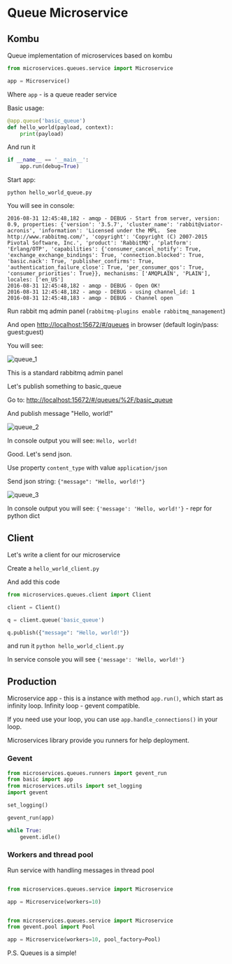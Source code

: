 # Queue Microservice

## Kombu

Queue implementation of microservices based on kombu

```python
from microservices.queues.service import Microservice

app = Microservice()
```

Where `app` - is a queue reader service

Basic usage:
```python
@app.queue('basic_queue')
def hello_world(payload, context):
    print(payload)
```

And run it

```python
if __name__ == '__main__':
    app.run(debug=True)
```

Start app:

```
python hello_world_queue.py
```

You will see in console:

```
2016-08-31 12:45:48,182 - amqp - DEBUG - Start from server, version: 0.9, properties: {'version': '3.5.7', 'cluster_name': 'rabbit@viator-acronis', 'information': 'Licensed under the MPL.  See http://www.rabbitmq.com/', 'copyright': 'Copyright (C) 2007-2015 Pivotal Software, Inc.', 'product': 'RabbitMQ', 'platform': 'Erlang/OTP', 'capabilities': {'consumer_cancel_notify': True, 'exchange_exchange_bindings': True, 'connection.blocked': True, 'basic.nack': True, 'publisher_confirms': True, 'authentication_failure_close': True, 'per_consumer_qos': True, 'consumer_priorities': True}}, mechanisms: ['AMQPLAIN', 'PLAIN'], locales: ['en_US']
2016-08-31 12:45:48,182 - amqp - DEBUG - Open OK!
2016-08-31 12:45:48,182 - amqp - DEBUG - using channel_id: 1
2016-08-31 12:45:48,183 - amqp - DEBUG - Channel open
```

Run rabbit mq admin panel (`rabbitmq-plugins enable rabbitmq_management`)

And open [http://localhost:15672/#/queues]() in browser (default login/pass: guest:guest)

You will see:

![queue_1](queues/1.png)

This is a standard rabbitmq admin panel

Let's publish something to basic_queue

Go to: [http://localhost:15672/#/queues/%2F/basic_queue]()

And publish message "Hello, world!"

![queue_2](queues/2.png)

In console output you will see:
`Hello, world!`

Good. Let's send json.

Use property `content_type` with value `application/json`

Send json string: `{"message": "Hello, world!"}`

![queue_3](queues/3.png)

In console output you will see:
`{'message': 'Hello, world!'}` - repr for python dict

## Client

Let's write a client for our microservice

Create a `hello_world_client.py`

And add this code
```python
from microservices.queues.client import Client

client = Client()

q = client.queue('basic_queue')

q.publish({"message": "Hello, world!"})
```

and run it `python hello_world_client.py`

In service console you will see
`{'message': 'Hello, world!'}`

## Production

Microservice app - this is a instance with method `app.run()`, which start as infinity loop.
Infinity loop - gevent compatible.

If you need use your loop, you can use `app.handle_connections()` in your loop.

Microservices library provide you runners for help deployment.

### Gevent

```python
from microservices.queues.runners import gevent_run
from basic import app
from microservices.utils import set_logging
import gevent

set_logging()

gevent_run(app)

while True:
    gevent.idle()
```

### Workers and thread pool

Run service with handling messages in thread pool

```python

from microservices.queues.service import Microservice

app = Microservice(workers=10)
```

```python

from microservices.queues.service import Microservice
from gevent.pool import Pool

app = Microservice(workers=10, pool_factory=Pool)
```

P.S. Queues is a simple!
